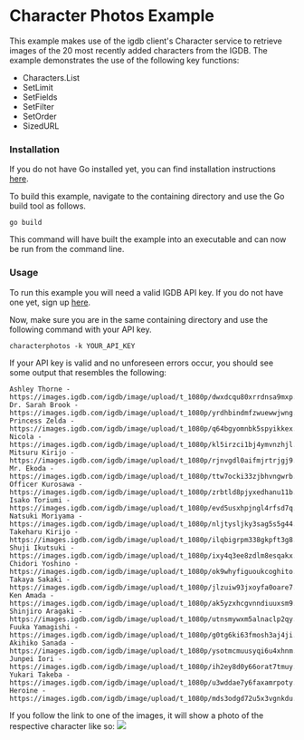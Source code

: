 # Character Photos Example

This example makes use of the igdb client's Character service to retrieve 
images of the 20 most recently added characters from the IGDB. The example
demonstrates the use of the following key functions:
* Characters.List
* SetLimit
* SetFields
* SetFilter
* SetOrder
* SizedURL

### Installation
If you do not have Go installed yet, you can find installation instructions 
[here](https://golang.org/doc/install).

To build this example, navigate to the containing directory and use the Go 
build tool as follows.

```
go build
```

This command will have built the example into an executable and can now be run
from the command line.

### Usage
To run this example you will need a valid IGDB API key. If you do not have one
yet, sign up [here](https://api.igdb.com/signup).

Now, make sure you are in the same containing directory and use
the following command with your API key.

```
characterphotos -k YOUR_API_KEY
```

If your API key is valid and no unforeseen errors occur, you should see some
output that resembles the following:

```
Ashley Thorne - https://images.igdb.com/igdb/image/upload/t_1080p/dwxdcqu80xrrdnsa9mxp.jpg
Dr. Sarah Brook - https://images.igdb.com/igdb/image/upload/t_1080p/yrdhbindmfzwuewwjwng.jpg
Princess Zelda - https://images.igdb.com/igdb/image/upload/t_1080p/q64bgyomnbk5spyikkex.jpg
Nicola - https://images.igdb.com/igdb/image/upload/t_1080p/kl5irzci1bj4ymvnzhjl.jpg
Mitsuru Kirijo - https://images.igdb.com/igdb/image/upload/t_1080p/rjnvgdl0aifmjrtrjgj9.jpg
Mr. Ekoda - https://images.igdb.com/igdb/image/upload/t_1080p/ttw7ocki33zjbhvngwrb.jpg
Officer Kurosawa - https://images.igdb.com/igdb/image/upload/t_1080p/zrbtld8pjyxedhanu11b.jpg
Isako Toriumi - https://images.igdb.com/igdb/image/upload/t_1080p/evd5usxhpjngl4rfsd7q.jpg
Natsuki Moriyama - https://images.igdb.com/igdb/image/upload/t_1080p/nljtysljky3sag5s5g44.jpg
Takeharu Kirijo - https://images.igdb.com/igdb/image/upload/t_1080p/ilqbigrpm338gkpft3g8.jpg
Shuji Ikutsuki - https://images.igdb.com/igdb/image/upload/t_1080p/ixy4q3ee8zdlm8esqakx.jpg
Chidori Yoshino - https://images.igdb.com/igdb/image/upload/t_1080p/ok9whyfiguoukcoghito.jpg
Takaya Sakaki - https://images.igdb.com/igdb/image/upload/t_1080p/jlzuiw93jxoyfa0oare7.jpg
Ken Amada - https://images.igdb.com/igdb/image/upload/t_1080p/ak5yzxhcgvnndiuuxsm9.jpg
Shinjiro Aragaki - https://images.igdb.com/igdb/image/upload/t_1080p/utnsmywxm5alnaclp2qy.jpg
Fuuka Yamagishi - https://images.igdb.com/igdb/image/upload/t_1080p/g0tg6ki63fmosh3aj4ji.jpg
Akihiko Sanada - https://images.igdb.com/igdb/image/upload/t_1080p/ysotmcmuusyqi6u4xhnm.jpg
Junpei Iori - https://images.igdb.com/igdb/image/upload/t_1080p/ih2ey8d0y66orat7tmuy.jpg
Yukari Takeba - https://images.igdb.com/igdb/image/upload/t_1080p/u3wddae7y6faxamrpoty.jpg
Heroine - https://images.igdb.com/igdb/image/upload/t_1080p/mds3odgd72u5x3vgnkdu.jpg
```

If you follow the link to one of the images, it will show a photo of the 
respective character like so:
<img src="https://images.igdb.com/igdb/image/upload/t_1080p/u3wddae7y6faxamrpoty.jpg">